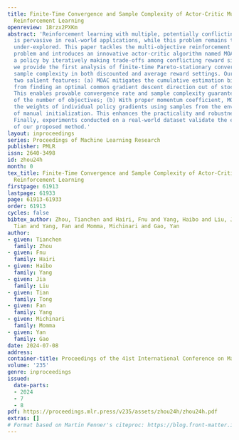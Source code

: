 ```yaml
---
title: Finite-Time Convergence and Sample Complexity of Actor-Critic Multi-Objective
  Reinforcement Learning
openreview: 18rzx2PXKm
abstract: 'Reinforcement learning with multiple, potentially conflicting objectives
  is pervasive in real-world applications, while this problem remains theoretically
  under-explored. This paper tackles the multi-objective reinforcement learning (MORL)
  problem and introduces an innovative actor-critic algorithm named MOAC which finds
  a policy by iteratively making trade-offs among conflicting reward signals. Notably,
  we provide the first analysis of finite-time Pareto-stationary convergence and corresponding
  sample complexity in both discounted and average reward settings. Our approach has
  two salient features: (a) MOAC mitigates the cumulative estimation bias resulting
  from finding an optimal common gradient descent direction out of stochastic samples.
  This enables provable convergence rate and sample complexity guarantees independent
  of the number of objectives; (b) With proper momentum coefficient, MOAC initializes
  the weights of individual policy gradients using samples from the environment, instead
  of manual initialization. This enhances the practicality and robustness of our algorithm.
  Finally, experiments conducted on a real-world dataset validate the effectiveness
  of our proposed method.'
layout: inproceedings
series: Proceedings of Machine Learning Research
publisher: PMLR
issn: 2640-3498
id: zhou24h
month: 0
tex_title: Finite-Time Convergence and Sample Complexity of Actor-Critic Multi-Objective
  Reinforcement Learning
firstpage: 61913
lastpage: 61933
page: 61913-61933
order: 61913
cycles: false
bibtex_author: Zhou, Tianchen and Hairi, Fnu and Yang, Haibo and Liu, Jia and Tong,
  Tian and Yang, Fan and Momma, Michinari and Gao, Yan
author:
- given: Tianchen
  family: Zhou
- given: Fnu
  family: Hairi
- given: Haibo
  family: Yang
- given: Jia
  family: Liu
- given: Tian
  family: Tong
- given: Fan
  family: Yang
- given: Michinari
  family: Momma
- given: Yan
  family: Gao
date: 2024-07-08
address:
container-title: Proceedings of the 41st International Conference on Machine Learning
volume: '235'
genre: inproceedings
issued:
  date-parts:
  - 2024
  - 7
  - 8
pdf: https://proceedings.mlr.press/v235/assets/zhou24h/zhou24h.pdf
extras: []
# Format based on Martin Fenner's citeproc: https://blog.front-matter.io/posts/citeproc-yaml-for-bibliographies/
---
```

